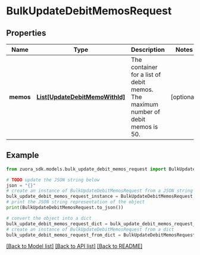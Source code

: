 # BulkUpdateDebitMemosRequest


## Properties

Name | Type | Description | Notes
------------ | ------------- | ------------- | -------------
**memos** | [**List[UpdateDebitMemoWithId]**](UpdateDebitMemoWithId.md) | The container for a list of debit memos. The maximum number of debit memos is 50.  | [optional] 

## Example

```python
from zuora_sdk.models.bulk_update_debit_memos_request import BulkUpdateDebitMemosRequest

# TODO update the JSON string below
json = "{}"
# create an instance of BulkUpdateDebitMemosRequest from a JSON string
bulk_update_debit_memos_request_instance = BulkUpdateDebitMemosRequest.from_json(json)
# print the JSON string representation of the object
print(BulkUpdateDebitMemosRequest.to_json())

# convert the object into a dict
bulk_update_debit_memos_request_dict = bulk_update_debit_memos_request_instance.to_dict()
# create an instance of BulkUpdateDebitMemosRequest from a dict
bulk_update_debit_memos_request_from_dict = BulkUpdateDebitMemosRequest.from_dict(bulk_update_debit_memos_request_dict)
```
[[Back to Model list]](../README.md#documentation-for-models) [[Back to API list]](../README.md#documentation-for-api-endpoints) [[Back to README]](../README.md)


